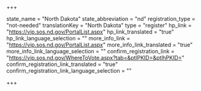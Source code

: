 +++

state_name = "North Dakota"
state_abbreviation = "nd"
registration_type = "not-needed"
translationKey = "North Dakota"
type = "register"
hp_link = "https://vip.sos.nd.gov/PortalList.aspx"
hp_link_translated = "true"
hp_link_language_selection = ""
more_info_link = "https://vip.sos.nd.gov/PortalList.aspx"
more_info_link_translated = "true"
more_info_link_language_selection = ""
confirm_registration_link = "https://vip.sos.nd.gov/WhereToVote.aspx?tab=&ptlPKID=&ptlhPKID="
confirm_registration_link_translated = "true"
confirm_registration_link_language_selection = ""

+++